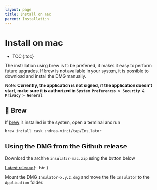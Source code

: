 ```yaml
---
layout: page
title: Install on mac
parent: Installation
---
```

# Install on mac

- TOC
{:toc}

The installation using brew is to be preferred, it makes it easy to perform future upgrades.
If brew is not available in your system, it is possible to download and install the DMG manually.

Note:
__Currently, the application is not signed, if the application doesn't start, make sure it is authorized
in `System Preferences > Security & Privacy > General`__

## 🍻 Brew

If [brew](https://brew.sh) is installed in the system, open a terminal and run

```bash
brew install cask andrea-vinci/tap/Insulator
```

## Using the DMG from the Github release

Download the archive `insulator-mac.zip` using the button below.

[Latest release](https://github.com/andrea-vinci/Insulator/releases/latest/download/insulator-mac.zip){: .btn }

Mount the DMG `Insulator-x.y.z.dmg` and move the file `Insulator` to the `Application` folder.
